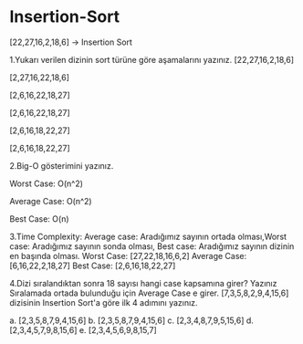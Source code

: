 # Insertion-Sort
[22,27,16,2,18,6] -> Insertion Sort

1.Yukarı verilen dizinin sort türüne göre aşamalarını yazınız.
[22,27,16,2,18,6]

[2,27,16,22,18,6]

[2,6,16,22,18,27]

[2,6,16,22,18,27]

[2,6,16,18,22,27]

[2,6,16,18,22,27]

2.Big-O gösterimini yazınız.

Worst Case: O(n^2)

Average Case: O(n^2)

Best Case: O(n)

3.Time Complexity: Average case: Aradığımız sayının ortada olması,Worst case: Aradığımız sayının sonda olması, Best case: Aradığımız sayının dizinin en başında olması.
Worst Case:
[27,22,18,16,6,2]
Average Case:
[6,16,22,2,18,27]
Best Case:
[2,6,16,18,22,27]

4.Dizi sıralandıktan sonra 18 sayısı hangi case kapsamına girer? Yazınız
Sıralamada ortada bulunduğu için Average Case e girer.
[7,3,5,8,2,9,4,15,6] dizisinin Insertion Sort'a göre ilk 4 adımını yazınız.

a. [2,3,5,8,7,9,4,15,6]
b. [2,3,5,8,7,9,4,15,6]
c. [2,3,4,8,7,9,5,15,6]
d. [2,3,4,5,7,9,8,15,6]
e. [2,3,4,5,6,9,8,15,7]

